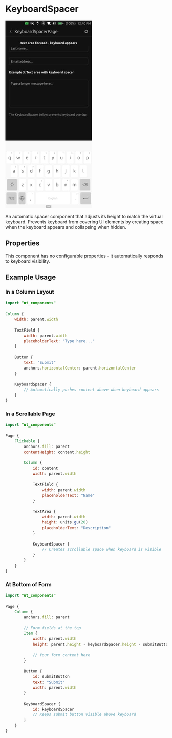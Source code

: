 # KeyboardSpacer

![](./images/KeyboardSpacer.jpg)

An automatic spacer component that adjusts its height to match the virtual keyboard. Prevents keyboard from covering UI elements by creating space when the keyboard appears and collapsing when hidden.

## Properties

This component has no configurable properties - it automatically responds to keyboard visibility.

## Example Usage

### In a Column Layout
```qml
import "ut_components"

Column {
    width: parent.width

    TextField {
        width: parent.width
        placeholderText: "Type here..."
    }

    Button {
        text: "Submit"
        anchors.horizontalCenter: parent.horizontalCenter
    }

    KeyboardSpacer {
        // Automatically pushes content above when keyboard appears
    }
}
```

### In a Scrollable Page
```qml
import "ut_components"

Page {
    Flickable {
        anchors.fill: parent
        contentHeight: content.height

        Column {
            id: content
            width: parent.width

            TextField {
                width: parent.width
                placeholderText: "Name"
            }

            TextArea {
                width: parent.width
                height: units.gu(20)
                placeholderText: "Description"
            }

            KeyboardSpacer {
                // Creates scrollable space when keyboard is visible
            }
        }
    }
}
```

### At Bottom of Form
```qml
import "ut_components"

Page {
    Column {
        anchors.fill: parent

        // Form fields at the top
        Item {
            width: parent.width
            height: parent.height - keyboardSpacer.height - submitButton.height

            // Your form content here
        }

        Button {
            id: submitButton
            text: "Submit"
            width: parent.width
        }

        KeyboardSpacer {
            id: keyboardSpacer
            // Keeps submit button visible above keyboard
        }
    }
}
```
